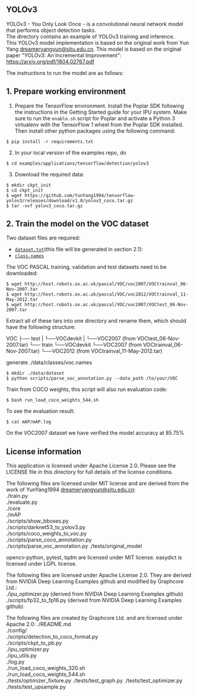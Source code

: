 ## YOLOv3
YOLOv3 - You Only Look Once - is a convolutional neural network model that performs object detection tasks.\
The directory contains an example of YOLOv3 training and inference.\
This YOLOv3 model implementation is based on the original work from Yun Yang <dreameryangyun@sjtu.edu.cn>. This model is based on the original paper "YOLOv3: An Incremental Improvement": https://arxiv.org/pdf/1804.02767.pdf

The instructions to run the model are as follows:

## 1. Prepare working environment

1. Prepare the TensorFlow environment. Install the Poplar SDK following the instructions in the Getting Started guide
   for your IPU system. Make sure to run the `enable.sh` script for Poplar and activate a Python 3 virtualenv with
   the TensorFlow 1 wheel from the Poplar SDK installed.
   Then install other python packages using the following command:
```bashrc
$ pip install -r requirements.txt
```
2. In your local version of the examples repo, do
```bashrc
$ cd examples/applications/tensorflow/detection/yolov3
```
3. Download the required data:
```bashrc
$ mkdir ckpt_init
$ cd ckpt_init
$ wget https://github.com/YunYang1994/tensorflow-yolov3/releases/download/v1.0/yolov3_coco.tar.gz
$ tar -xvf yolov3_coco.tar.gz
```

## 2. Train the model on the VOC dataset
Two dataset files are required:

- [`dataset.txt`](./data/dataset/voc_train.txt)(this file will be generated in section 2.1):
- [`class.names`](./data/classes/voc.names)


The VOC PASCAL training, validation and test datasets need to be downloaded:
```bashrc
$ wget http://host.robots.ox.ac.uk/pascal/VOC/voc2007/VOCtrainval_06-Nov-2007.tar
$ wget http://host.robots.ox.ac.uk/pascal/VOC/voc2012/VOCtrainval_11-May-2012.tar
$ wget http://host.robots.ox.ac.uk/pascal/VOC/voc2007/VOCtest_06-Nov-2007.tar
```
Extract all of these tars into one directory and rename them, which should have the following structure:

VOC
├── test
|    └──VOCdevkit
|        └──VOC2007 (from VOCtest_06-Nov-2007.tar)
└── train
     └──VOCdevkit
         └──VOC2007 (from VOCtrainval_06-Nov-2007.tar)
         └──VOC2012 (from VOCtrainval_11-May-2012.tar)

generate ./data/classes/voc.names
```
$ mkdir ./data/dataset
$ python scripts/parse_voc_annotation.py --data_path /to/your/VOC
```

Train from COCO weights, this script will also run evaluation code:
```bashrc
$ bash run_load_coco_weights_544.sh
```

To see the evaluation result:
```bashrc
$ cat mAP/mAP.log
```

On the VOC2007 dataset we have verified the model accuracy at 85.75%


## License information
This application is licensed under Apache License 2.0.
Please see the LICENSE file in this directory for full details of the license conditions.

The following files are licensed under MIT license and are derived from the work of YunYang1994 <dreameryangyun@sjtu.edu.cn>:\
./train.py \
./evaluate.py \
./core \
./mAP \
./scripts/show_bboxes.py \
./scripts/darknet53_to_yolov3.py \
./scripts/coco_weights_to_voc.py \
./scripts/parse_coco_annotation.py \
./scripts/parse_voc_annotation.py
./tests/original_model

opencv-python, pytest, tqdm are licensed under MIT license.
easydict is licensed under LGPL license.

The following files are licensed under Apache License 2.0. They are derived from NVIDIA Deep Learning Examples github and modified by Graphcore Ltd.: \
./ipu_optimizer.py (derived from NVIDIA Deep Learning Examples github)
./scripts/fp32_to_fp16.py (derived from NVIDIA Deep Learning Examples github)

The following files are created by Graphcore Ltd.  and are licensed under Apache 2.0:
./README.md \
./config/ \
./scripts/detection_to_coco_format.py \
./scripts/ckpt_to_pb.py \
./ipu_optimizer.py \
./ipu_utils.py \
./log.py \
./run_load_coco_weights_320.sh \
./run_load_coco_weights_544.sh \
./tests/optimizer_fixture.py
./tests/test_graph.py
./tests/test_optimizer.py
./tests/test_upsample.py
